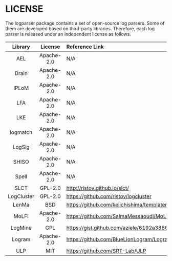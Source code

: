 # LICENSE

The logparser package contains a set of open-source log parsers. Some of them are developed based on third-party libraries. Therefore, each log parser is released under an independent license as follows.

|    Library   |    License  |                 Reference Link                  |   
|:------------:|:--------------:|:--------------------------------------------------|
|   AEL  | Apache-2.0  |  N/A |
|   Drain  | Apache-2.0  | N/A |
|   IPLoM  | Apache-2.0  | N/A |
|   LFA  | Apache-2.0  | N/A |
|   LKE  | Apache-2.0  | N/A |
|   logmatch  | Apache-2.0  | N/A |
|   LogSig  | Apache-2.0  | N/A |
|   SHISO  | Apache-2.0  | N/A |
|   Spell  | Apache-2.0  | N/A |
|     SLCT    |  GPL-2.0 | http://ristov.github.io/slct/  |  
|     LogCluster  | GPL-2.0    | https://github.com/ristov/logcluster |     
|    LenMa   |   BSD   | https://github.com/keiichishima/templateminer       |     
|    MoLFI  |  Apache-2.0     | https://github.com/SalmaMessaoudi/MoLFI  |     
|    LogMine  |   GPL  | https://gist.github.com/aziele/6192a38862ce569fe1b9cbe377339fbe  |
|    Logram  |  Apache-2.0  |     https://github.com/BlueLionLogram/Logram      | 
|    ULP     | MIT | https://github.com/SRT-Lab/ULP | 
